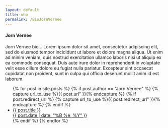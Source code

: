 ```yaml
---
layout: default
title: who
permalink: /BioJornVernee
---
```


<h4>Jorn Vernee</h4>

<div>Jorn Vernee bio... Lorem ipsum dolor sit amet, consectetur adipiscing elit, sed do eiusmod tempor incididunt ut labore et dolore magna aliqua. Ut enim ad minim veniam, quis nostrud exercitation ullamco laboris nisi ut aliquip ex ea commodo consequat. Duis aute irure dolor in reprehenderit in voluptate velit esse cillum dolore eu fugiat nulla pariatur. Excepteur sint occaecat cupidatat non proident, sunt in culpa qui officia deserunt mollit anim id est laborum.</div>


  <ul>	  
  {% for post in site.posts %}
  {% if post.author == "Jorn Vernee" %} 
	{% capture url_to_use %}{{ post.url" }}{% endcapture %}
        {% if post.redirect_url %}
           {% capture url_to_use %}{{ post.redirect_url" }}{% endcapture %}
        {% endif %}
	<li><a href="{{ site.baseurl }} {{ url_to_use }}">{{ post.title }}
	    <div class="date">{{ post.date | date: "%B %e, %Y" }}</div></a>
	</li>
  {% endif %}
  {% endfor %}
  </ul>
